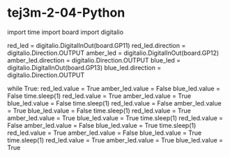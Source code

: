 # tej3m-2-04-Python
import time
import board
import digitalio

red_led = digitalio.DigitalInOut(board.GP11)
red_led.direction = digitalio.Direction.OUTPUT
amber_led = digitalio.DigitalInOut(board.GP12)
amber_led.direction = digitalio.Direction.OUTPUT
blue_led = digitalio.DigitalInOut(board.GP13)
blue_led.direction = digitalio.Direction.OUTPUT
    
while True:
    red_led.value = True
    amber_led.value = False
    blue_led.value = False
    time.sleep(1)
    red_led.value = True
    amber_led.value = True
    blue_led.value = False
    time.sleep(1)
    red_led.value = False
    amber_led.value = True
    blue_led.value = False
    time.sleep(1)
red_led.value = True
    amber_led.value = True
    blue_led.value = True
    time.sleep(1)
    red_led.value = False
    amber_led.value = False
    blue_led.value = True
    time.sleep(1)
    red_led.value = True
amber_led.value = False
    blue_led.value = True
    time.sleep(1)
    red_led.value = True
    amber_led.value = True
    blue_led.value = True
